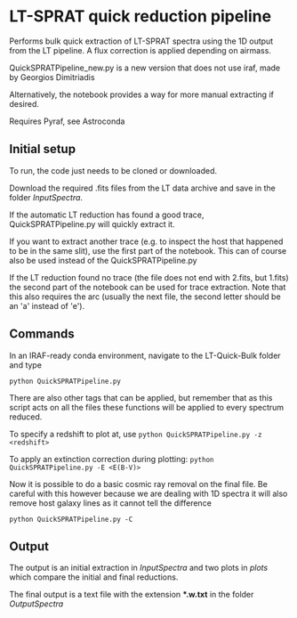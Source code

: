 # LT-SPRAT quick reduction pipeline

Performs bulk quick extraction of LT-SPRAT spectra using the 1D output from the LT pipeline. A flux correction is applied depending on airmass.

QuickSPRATPipeline_new.py is a new version that does not use iraf, made by Georgios Dimitriadis

Alternatively, the notebook provides a way for more manual extracting if desired.

Requires Pyraf, see Astroconda

## Initial setup

To run, the code just needs to be cloned or downloaded.

Download the required .fits files from the LT data archive and save in the folder *InputSpectra*.

If the automatic LT reduction has found a good trace, QuickSPRATPipeline.py will quickly extract it.

If you want to extract another trace (e.g. to inspect the host that happened to be in the same slit), use the first part of the notebook. This can of course also be used instead of the QuickSPRATPipeline.py

If the LT reduction found no trace (the file does not end with 2.fits, but 1.fits) the second part of the notebook can be used for trace extraction. Note that this also requires the arc (usually the next file, the second letter should be an 'a' instead of 'e').

## Commands

In an IRAF-ready conda environment, navigate to the LT-Quick-Bulk folder and type 

```python QuickSPRATPipeline.py```

There are also other tags that can be applied, but remember that as this script acts on all the files these functions will be applied to every spectrum reduced.

To specify a redshift to plot at, use
```python QuickSPRATPipeline.py -z <redshift>```

To apply an extinction correction during plotting:
```python QuickSPRATPipeline.py -E <E(B-V)>```

Now it is possible to do a basic cosmic ray removal on the final file. Be careful with this however because we are dealing with 1D spectra it will also remove host galaxy lines as it cannot tell the difference

```python QuickSPRATPipeline.py -C```

## Output

The output is an initial extraction in *InputSpectra* and two plots in *plots* which compare the initial and final reductions.

The final output is a text file with the extension **\*.w.txt** in the folder _OutputSpectra_
